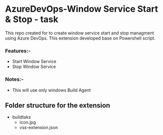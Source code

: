 # AzureDevOps-Window Service Start & Stop - task

This repo created for to create window service start and stop managment using Azure DevOps. This extension developed base on Powershell script.

### Features:-

- Start Window Service
- Stop Window Service

### Notes:-

- This will use only windows Build Agent 

## Folder structure for the extension
- buildtaks
  - icon.jpg
  - vss-extension.json
  
  
